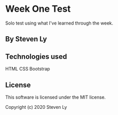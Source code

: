 # Week One Test
Solo test using what I've learned through the week.


## By Steven Ly


## Technologies used
HTML
CSS
Bootstrap




## License
This software is licensed under the MIT license.

Copyright (c) 2020 Steven Ly